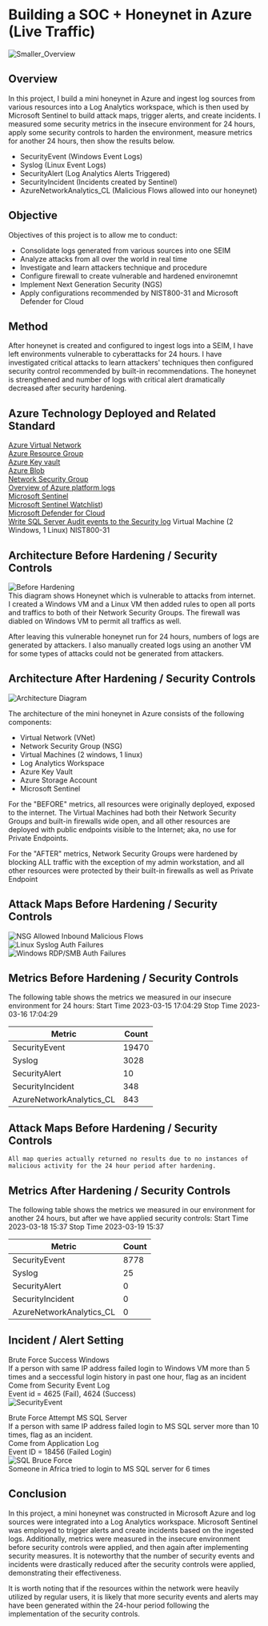 # Building a SOC + Honeynet in Azure (Live Traffic)
![Smaller_Overview](https://github.com/takakokz/azure-honeynet-pj/assets/13964231/a1a51dab-73e6-4b30-8a66-45467779e19d)

## Overview

In this project, I build a mini honeynet in Azure and ingest log sources from various resources into a Log Analytics workspace, which is then used by Microsoft Sentinel to build attack maps, trigger alerts, and create incidents. I measured some security metrics in the insecure environment for 24 hours, apply some security controls to harden the environment, measure metrics for another 24 hours, then show the results below. 

- SecurityEvent (Windows Event Logs)
- Syslog (Linux Event Logs)
- SecurityAlert (Log Analytics Alerts Triggered)
- SecurityIncident (Incidents created by Sentinel)
- AzureNetworkAnalytics_CL (Malicious Flows allowed into our honeynet)

## Objective

Objectives of this project is to allow me to conduct:

- Consolidate logs generated from various sources into one SEIM
- Analyze attacks from all over the world in real time
- Investigate and learn attackers technique and procedure
- Configure firewall to create vulnerable and hardened environemnt
- Implement Next Generation Security (NGS)
- Apply configurations recommended by NIST800-31 and Microsoft Defender for Cloud

## Method
After honeynet is created and configured to ingest logs into a SEIM, I have left environments vulnerable to cyberattacks for 24 hours.
I have investigated critical attacks to learn attackers' techniques then configured security control recommended by built-in recommendations.
The honeynet is strengthened and number of logs with critical alert dramatically decreased after security hardening.

## Azure Technology Deployed and Related Standard
[Azure Virtual Network](https://learn.microsoft.com/en-us/azure/virtual-network/virtual-networks-overview)  
[Azure Resource Group](https://learn.microsoft.com/en-us/azure/azure-resource-manager/management/manage-resource-groups-portal)  
[Azure Key vault](https://azure.microsoft.com/en-us/products/key-vault)  
[Azure Blob](https://azure.microsoft.com/en-us/products/storage/blobs)  
[Network Security Group](https://learn.microsoft.com/en-us/azure/virtual-network/network-security-groups-overview)  
[Overview of Azure platform logs](https://learn.microsoft.com/en-us/azure/azure-monitor/essentials/platform-logs-overview)    
[Microsoft Sentinel](https://azure.microsoft.com/en-us/products/microsoft-sentinel)  
[Microsoft Sentinel Watchlist](https://learn.microsoft.com/en-us/azure/sentinel/watchlists))  
[Microsoft Defender for Cloud](https://learn.microsoft.com/en-us/azure/defender-for-cloud/defender-for-cloud-introduction)  
[Write SQL Server Audit events to the Security log]([https://azure.microsoft.com/en-us/products/key-vault](https://learn.microsoft.com/en-us/sql/relational-databases/security/auditing/write-sql-server-audit-events-to-the-security-log?view=sql-server-ver16))  
Virtual Machine (2 Windows, 1 Linux)
NIST800-31

## Architecture Before Hardening / Security Controls
![Before Hardening](https://github.com/takakokz/azure-honeynet-pj/assets/13964231/6a2fdcfc-3e83-4aa2-b97f-2e378b924eb6)  
This diagram shows Honeynet which is vulnerable to attacks from internet.  
I created a Windows VM and a Linux VM then added rules to open all ports and traffics to both of their Network Security Groups. The firewall was diabled on Windows VM to permit all traffics as well.  

After leaving this vulnerable honeynet run for 24 hours, numbers of logs are generated by attackers. I also manually created logs using an another VM for some types of attacks could not be generated from attackers.

## Architecture After Hardening / Security Controls
![Architecture Diagram](https://github.com/takakokz/azure-honeynet-pj/assets/13964231/f727efca-def1-4c76-964a-0c5e0f2fca3d)  

The architecture of the mini honeynet in Azure consists of the following components:

- Virtual Network (VNet)
- Network Security Group (NSG)
- Virtual Machines (2 windows, 1 linux)
- Log Analytics Workspace
- Azure Key Vault
- Azure Storage Account
- Microsoft Sentinel

For the "BEFORE" metrics, all resources were originally deployed, exposed to the internet. The Virtual Machines had both their Network Security Groups and built-in firewalls wide open, and all other resources are deployed with public endpoints visible to the Internet; aka, no use for Private Endpoints.

For the "AFTER" metrics, Network Security Groups were hardened by blocking ALL traffic with the exception of my admin workstation, and all other resources were protected by their built-in firewalls as well as Private Endpoint

## Attack Maps Before Hardening / Security Controls
![NSG Allowed Inbound Malicious Flows](https://i.imgur.com/1qvswSX.png)<br>
![Linux Syslog Auth Failures](https://i.imgur.com/G1YgZt6.png)<br>
![Windows RDP/SMB Auth Failures](https://i.imgur.com/ESr9Dlv.png)<br>

## Metrics Before Hardening / Security Controls

The following table shows the metrics we measured in our insecure environment for 24 hours:
Start Time 2023-03-15 17:04:29
Stop Time 2023-03-16 17:04:29

| Metric                   | Count
| ------------------------ | -----
| SecurityEvent            | 19470
| Syslog                   | 3028
| SecurityAlert            | 10
| SecurityIncident         | 348
| AzureNetworkAnalytics_CL | 843

## Attack Maps Before Hardening / Security Controls

```All map queries actually returned no results due to no instances of malicious activity for the 24 hour period after hardening.```

## Metrics After Hardening / Security Controls

The following table shows the metrics we measured in our environment for another 24 hours, but after we have applied security controls:
Start Time 2023-03-18 15:37
Stop Time	2023-03-19 15:37

| Metric                   | Count
| ------------------------ | -----
| SecurityEvent            | 8778
| Syslog                   | 25
| SecurityAlert            | 0
| SecurityIncident         | 0
| AzureNetworkAnalytics_CL | 0

## Incident / Alert Setting
Brute Force Success Windows  
If a person with same IP address failed login to Windows VM more than 5 times and a seccessful login history in past one hour, flag as an incident 
Come from Security Event Log  
Event id = 4625 (Fail), 4624 (Success)  
![SecurityEvent](https://github.com/takakokz/azure-honeynet-pj/assets/13964231/8118485c-1501-4708-81c7-344e4ee4d5a6)  

Brute Force Attempt MS SQL Server  
If a person with same IP address failed login to MS SQL server more than 10 times, flag as an incident.    
Come from Application Log  
Event ID = 18456 (Failed Login)  
![SQL Bruce Force](https://github.com/takakokz/azure-honeynet-pj/assets/13964231/a1ebf00e-01c2-46ee-bc19-651f0ed552db)  
Someone in Africa tried to login to MS SQL server for 6 times


## Conclusion

In this project, a mini honeynet was constructed in Microsoft Azure and log sources were integrated into a Log Analytics workspace. Microsoft Sentinel was employed to trigger alerts and create incidents based on the ingested logs. Additionally, metrics were measured in the insecure environment before security controls were applied, and then again after implementing security measures. It is noteworthy that the number of security events and incidents were drastically reduced after the security controls were applied, demonstrating their effectiveness.

It is worth noting that if the resources within the network were heavily utilized by regular users, it is likely that more security events and alerts may have been generated within the 24-hour period following the implementation of the security controls.
